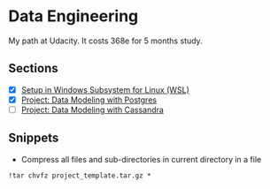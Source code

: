 # Data Engineering

My path at Udacity. It costs 368e for 5 months study.

## Sections

- [x] [Setup in Windows Subsystem for Linux (WSL)](l1-introduction)
- [x] [Project: Data Modeling with Postgres](https://github.com/vuanhtuan1012/data-modeling-with-postgres)
- [ ] [Project: Data Modeling with Cassandra](https://github.com/vuanhtuan1012/data-modeling-with-cassandra)

## Snippets

- Compress all files and sub-directories in current directory in a file

```
!tar chvfz project_template.tar.gz *
```
